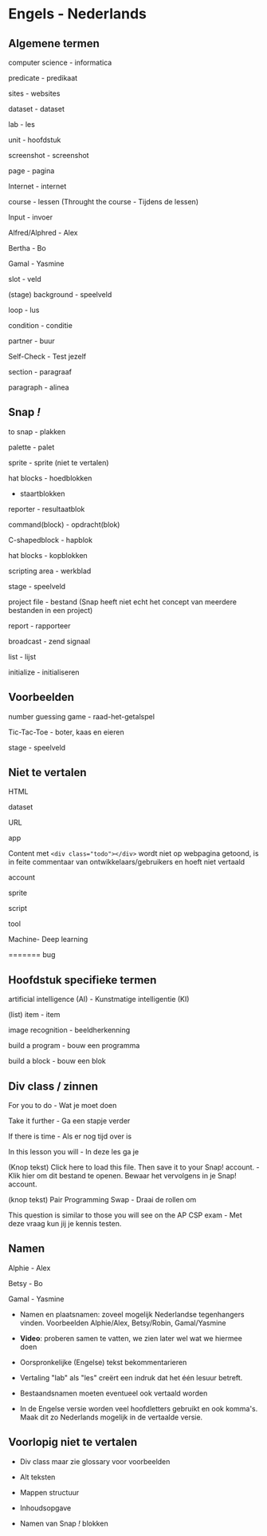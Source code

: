 # Engels - Nederlands

## Algemene termen

computer science - informatica

predicate - predikaat

sites - websites

dataset - dataset

lab - les

unit - hoofdstuk

screenshot - screenshot

page - pagina

Internet - internet

course - lessen (Throught the course - Tijdens de lessen)

Input - invoer

Alfred/Alphred - Alex

Bertha - Bo

Gamal - Yasmine

slot - veld

(stage) background - speelveld

loop - lus

condition - conditie

partner - buur

Self-Check - Test jezelf

section - paragraaf

paragraph - alinea

## Snap *!*

to snap - plakken

palette - palet

sprite - sprite (niet te vertalen)

hat blocks - hoedblokken

- staartblokken

reporter - resultaatblok

command(block) - opdracht(blok)

C-shapedblock - hapblok

hat blocks - kopblokken

scripting area - werkblad

stage - speelveld

project file - bestand (Snap heeft niet echt het concept van meerdere bestanden in een project)

report - rapporteer

broadcast - zend signaal

list - lijst

initialize - initialiseren

## Voorbeelden

number guessing game - raad-het-getalspel

Tic-Tac-Toe - boter, kaas en eieren

stage - speelveld

## Niet te vertalen

HTML

dataset

URL

app

Content met ```<div class="todo"></div>``` wordt niet op webpagina getoond, is in feite commentaar van ontwikkelaars/gebruikers en hoeft niet vertaald

account

sprite

script

tool

Machine- Deep learning

=======
bug

## Hoofdstuk specifieke termen

artificial intelligence (AI) - Kunstmatige intelligentie (KI)

(list) item - item

image recognition - beeldherkenning

build a program - bouw een programma

build a block - bouw een blok

## Div class / zinnen

For you to do - Wat je moet doen

Take it further - Ga een stapje verder

If there is time - Als er nog tijd over is

In this lesson you will - In deze les ga je

(Knop tekst)
Click here to load this file. Then save it to your Snap! account. -
Klik hier om dit bestand te openen. Bewaar het vervolgens in je Snap! account.

(knop tekst)
Pair Programming Swap - Draai de rollen om

This question is similar to those you will see on the AP CSP exam - Met deze vraag kun jij je kennis testen.

## Namen

Alphie - Alex

Betsy - Bo

Gamal - Yasmine

- Namen en plaatsnamen: zoveel mogelijk Nederlandse tegenhangers vinden. Voorbeelden Alphie/Alex, Betsy/Robin, Gamal/Yasmine

- **Video**: proberen samen te vatten, we zien later wel wat we hiermee doen

- Oorspronkelijke (Engelse) tekst bekommentarieren

- Vertaling "lab" als "les" creërt een indruk dat het één lesuur betreft.  

- Bestaandsnamen moeten eventueel ook vertaald worden

- In de Engelse versie worden veel hoofdletters gebruikt en ook komma's. Maak dit zo Nederlands mogelijk in de vertaalde versie.

## Voorlopig niet te vertalen

- Div class maar zie glossary voor voorbeelden

- Alt teksten

- Mappen structuur

- Inhoudsopgave

- Namen van Snap *!* blokken
